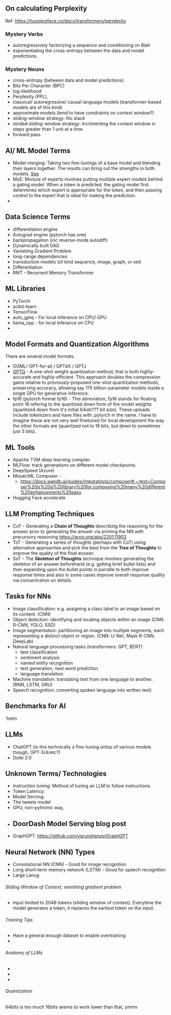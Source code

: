 #



## On calculating Perplexity

Ref: https://huggingface.co/docs/transformers/perplexity

### Mystery Verbs
- autoregressively factorizing a sequence and conditioning on Blah
- exponentiating the cross-entropy between the data and model predictions.

### Mystery Nouns
- cross-entropy (between data and model predictions)
- Bits Per Character (BPC)
- log-likelihood
- Perplexity (PPL),
- classical/ autoregressive/ causal language models (transformer-based models are of this kind)
- approximate models (tend to have constraints on context window?)
- sliding-window strategy: filo stack
- strided sliding-window strategy: Incrimenting the context window in steps greater than 1 unit at a time.
- forward pass

## AI/ ML Model Terms
- Model merging:  Taking two fine-tunings of a base model and blending their layers together.  The results can bring out the strengths in both models.  [See](https://github.com/Gryphe/BlockMerge_Gradient)
- MoE: Mixture of experts involves putting multiple expert models behind a gating model.  When a token is predicted, the gating model first determines which expert is appropriate for the token, and then passing control to the expert that is ideal for making the prediction.
- 

## Data Science Terms

- differentiation engine
- Autograd engine (pytorch has one)
- backpropagation (inc reverse-mode autodiff)
- Dynamically built DAG
- Vanishing Gradient Problem
- long-range dependencies
- transduction models (of kind sequence, image, graph, or set)
- Differentiation
- RMT - Recurrent Memory Transformer


## ML Libraries

- PyTorch
- scikit-learn
- TensorFlow
- auto_gptq - For local inferance on CPU/ GPU
- llama_cpp - for local inferance on CPU
-

## Model Formats and Quantization Algorithms

There are several model formats.

- GGML/ GPT-for-all / GPT4X / GPTJ
- [GPTQ](https://arxiv.org/abs/2210.17323) - A one-shot weight quantization method, that is both highly-accurate and highly-efficient. This approach doubles the compression gains relative to previously-proposed one-shot quantization methods, preserving accuracy, allowing say 175 billion-parameter models inside a single GPU for generative inference.
- fp16 (pytorch format fp16) - This abreviation, fp16 stands for floating point 16 refering to the quantized down form of the model weights (quantized down from it's initial 64ish??? bit size).  These uploads include tokenizers and have files with .pytorch in the name.  I have to imagine these are not very well finetuned for local development the way the other formats are (quantized not to 16 bits, but down to sometimes just 3 bits).


## ML Tools

- Apache TVM deep learning compiler.
- MLFlow: track generations on different model checkpoints
- DeepSpeed (Azure)
- MosaicML Composer -
  - https://docs.wandb.ai/guides/integrations/composer#:~:text=Composer%20is%20a%20library%20for,composing%20many%20different%20enhancements%20easy.
- Hugging Face accelerate

## LLM Prompting Techniques

- CoT - Generating a **Chain of Thoughts** describing the reasoning for the answer prior to generating the answer via priming the NN with precursory reasoning https://arxiv.org/abs/2201.11903
- ToT - Generating a series of thoughts (perhaps with CoT) using alternative approaches and pick the best from the **Tree of Thoughts** to improve the quality of the final answer.  
- SoT - The **Skeleton of Thoughts** technique involves generating the skeleton of an answer beforehand (e.g. getting brief bullet lists) and then expanding upon the bullet points in parralle to both improve response times and also in some cases improve overall response quality via concentration on details.  

## Tasks for NNs

- Image classification: e.g. assigning a class label to an image based on its content.  (CNN)
- Object detection: identifying and locating objects within an image (CNN: R-CNN, YOLO, SSD)
- Image segmentation: partitioning an image into multiple segments, each representing a distinct object or region. (CNN: U-Net, Mask R-CNN, DeepLab)
- Natural language processing tasks (transformers: GPT, BERT)
  - text classification
  - sentiment analysis
  - named entity recognition
  - text generation, next word prediction
  - language translation
- Machine translation: translating text from one language to another.  (RNN, LSTM, GRU)
- Speech recognition: converting spoken language into written text)




## Benchmarks for AI

'helm

## LLMs

- ChatGPT (is this technically a fine-tuning ontop of various models though, GPT-3/4/etc?)
- Dolle 2.0









## Unknown Terms/ Technologies

- Instruction tuning: Method of tuning an LLM to follow instructions.
- Token Latency:
- Model Serving:
- The tweets model
- GPU, non-pythonic way,
- DoorDash Model Serving blog post
  -
- GraphGPT: https://github.com/varunshenoy/GraphGPT



## Neural Network (NN) Types

- Convolutional NN (CNN) - Good for image recognition
- Long short-term memory network (LSTM) - Good for speech recognition
- Large Lanug




###### Sliding Window of Context, vanishing gradient problem

- Input limited to 2048 tokens (sliding window of context).  Everytime the model generates a token, it replaces the earliest token on the input.



###### Training Tips

- Have a general enough dataset to enable overtraining
-



###### Anatomy of LLMs

-
-
-


###### Quantization

64bits is too much
16bits seems to work
lower than that, ymmv

